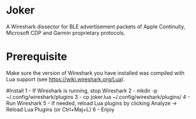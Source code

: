 # Joker
A Wireshark dissector for BLE advertisement packets of Apple Continuity, Microsoft CDP and Garmin proprietary protocols.

# Prerequisite
Make sure the version of Wireshark you have installed was compiled with Lua support (see https://wiki.wireshark.org/Lua).

#Install
1 - If Wireshark is running, stop Wireshark
2 - mkdir -p ~/.config/wireshark/plugins
3 - cp joker.lua ~/.config/wireshark/plugins/
4 - Run Wireshark 
5 - If needed, reload Lua plugins by clicking Analyze -> Reload Lua Plugins (or Ctrl+Maj+L)
6 - Enjoy